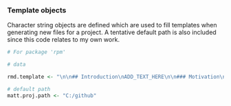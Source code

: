 


### Template objects
Character string objects are defined which are used to fill templates when generating new files for a project.
A tentative default path is also included since this code relates to my own work.


```r
# For package 'rpm'

# data

rmd.template <- "\n\n## Introduction\nADD_TEXT_HERE\n\n### Motivation\nADD_TEXT_HERE\n\n### Details\nADD_TEXT_HERE\n\n#### Capabilities\nADD_TEXT_HERE\n\n#### Limitations\nADD_TEXT_HERE\n\n## Related items\n\n### Files and Data\nADD_TEXT_HERE\n\n### Code flow\nADD_TEXT_HERE\n\n```{r code_sankey, echo=F, eval=T}\n```\n\n```{r code_sankey_embed, echo=F, eval=T, comment=NA, results=\"asis\", tidy=F}\n```\n\n## R code\n\n### Setup\nADD_TEXT_HERE: EXAMPLE\nSetup consists of loading required **R** packages and additional files, preparing any command line arguments for use, and defining functions and other **R** objects.\n\n"

# default path
matt.proj.path <- "C:/github"
```
